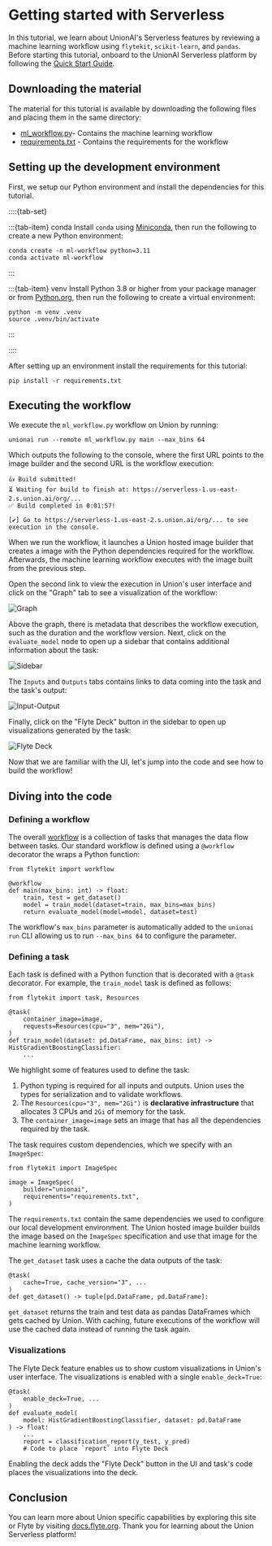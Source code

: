 # Getting started with Serverless

In this tutorial, we learn about UnionAI's Serverless features by reviewing a
machine learning workflow using `flytekit`, `scikit-learn`, and `pandas`. Before starting this tutorial,
onboard to the UnionAI Serverless platform by following the [Quick Start Guide](quick-start-guide).

## Downloading the material

The material for this tutorial is available by downloading the following files and placing them in the same directory:

* <a href="_static/examples/getting-started/ml_workflow.py" download="ml_workflow.py">ml_workflow.py</a>- Contains the machine learning workflow
* <a href="_static/examples/getting-started/requirements.txt" download="requirements.txt">requirements.txt</a> - Contains the requirements for the workflow

## Setting up the development environment

First, we setup our Python environment and install the dependencies for this tutorial.

::::{tab-set}

:::{tab-item} conda
Install `conda` using [Miniconda](https://docs.anaconda.com/free/miniconda/index.html), then run the following to create
a new Python environment:

```shell
conda create -n ml-workflow python=3.11
conda activate ml-workflow
```
:::

:::{tab-item} venv
Install Python 3.8 or higher from your package manager or from [Python.org](https://www.python.org/downloads/), then run the following to create a virtual environment:

```shell
python -m venv .venv
source .venv/bin/activate
```
:::

::::

After setting up an environment install the requirements for this tutorial:

```{code-block} shell
pip install -r requirements.txt
```

## Executing the workflow

We execute the `ml_workflow.py` workflow on Union by running:

```{code-block} shell
unionai run --remote ml_workflow.py main --max_bins 64
```

Which outputs the following to the console, where the first URL points to the image builder and
the second URL is the workflow execution:

```{code-block} shell
👍 Build submitted!
⏳ Waiting for build to finish at: https://serverless-1.us-east-2.s.union.ai/org/...
✅ Build completed in 0:01:57!

[✔] Go to https://serverless-1.us-east-2.s.union.ai/org/... to see execution in the console.
```

When we run the workflow, it launches a Union hosted image builder that creates a image
with the Python dependencies required for the workflow. Afterwards, the machine learning
workflow executes with the image built from the previous step.

Open the second link to view the execution in Union's user interface and click on the "Graph" tab
to see a visualization of the workflow:

![Graph](/_static/images/getting-started-graph.jpg)

Above the graph, there is metadata that describes the workflow execution, such as the
duration and the workflow version. Next, click on the `evaluate_model` node to open up a
sidebar that contains additional information about the task:

![Sidebar](/_static/images/getting-started-full-sidebar.jpg)

The `Inputs` and `Outputs` tabs contains links to data coming into the task and the
task's output:

![Input-Output](/_static/images/getting-started-input-output.jpg)

Finally, click on the "Flyte Deck" button in the sidebar to open up visualizations generated
by the task:

![Flyte Deck](/_static/images/getting-started-flyte-deck.jpg)

Now that we are familiar with the UI, let's jump into the code and see how to build the
workflow!

## Diving into the code

### Defining a workflow

The overall [workflow](https://docs.union.ai/core-concepts/workflows/) is a collection
of tasks that manages the data flow between tasks. Our standard workflow is defined using
a `@workflow` decorator the wraps a Python function:

```{code-block} python
from flytekit import workflow

@workflow
def main(max_bins: int) -> float:
    train, test = get_dataset()
    model = train_model(dataset=train, max_bins=max_bins)
    return evaluate_model(model=model, dataset=test)
```

The workflow's `max_bins` parameter is automatically added to the `unionai run` CLI allowing
us to run `--max_bins 64` to configure the parameter.

### Defining a task

Each task is defined with a Python function that is decorated with a `@task` decorator.
For example, the `train_model` task is defined as follows:

```{code-block} python
from flytekit import task, Resources

@task(
    container_image=image,
    requests=Resources(cpu="3", mem="2Gi"),
)
def train_model(dataset: pd.DataFrame, max_bins: int) -> HistGradientBoostingClassifier:
    ...
```

We highlight some of features used to define the task:

1. Python typing is required for all inputs and outputs. Union uses the types for serialization
   and to validate workflows.
2. The `Resources(cpu="3", mem="2Gi")` is **declarative infrastructure** that allocates 3 CPUs
   and `2Gi` of memory for the task.
3. The `container_image=image` sets an image that has all the dependencies required by the task.

The task requires custom dependencies, which we specify with an `ImageSpec`:

```{code-block} python
from flytekit import ImageSpec

image = ImageSpec(
    builder="unionai",
    requirements="requirements.txt",
)
```

The `requirements.txt` contain the same dependencies we used to configure our local development
environment. The Union hosted image builder builds the image based
on the `ImageSpec` specification and use that image for the machine learning workflow.

The `get_dataset` task uses a cache the data outputs of the task:

```{code-block} python
@task(
    cache=True, cache_version="3", ...
)
def get_dataset() -> tuple[pd.DataFrame, pd.DataFrame]:
```

`get_dataset` returns the train and test data as pandas DataFrames which gets cached by Union.
With caching, future executions of the workflow will use the cached data instead of running
the task again.

### Visualizations

The Flyte Deck feature enables us to show custom visualizations in Union's user interface.
The visualizations is enabled with a single `enable_deck=True`:

```{code-block} python
@task(
    enable_deck=True, ...
)
def evaluate_model(
    model: HistGradientBoostingClassifier, dataset: pd.DataFrame
) -> float:
    ...
    report = classification_report(y_test, y_pred)
    # Code to place `report` into Flyte Deck
```

Enabling the deck adds the "Flyte Deck" button in the UI and task's code places the
visualizations into the deck.

## Conclusion

You can learn more about Union specific capabilities by exploring this site or Flyte by
visiting [docs.flyte.org](https://docs.flyte.org/en/latest/). Thank you for learning
about the Union Serverless platform!
